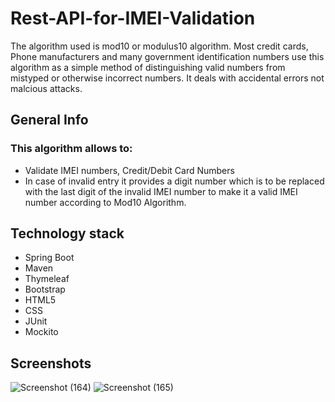 # Rest-API-for-IMEI-Validation
The algorithm used is mod10 or modulus10 algorithm. Most credit cards, Phone manufacturers and many government identification numbers use this algorithm as a simple method of distinguishing valid numbers from mistyped or otherwise incorrect numbers. It deals with accidental errors not malcious attacks.
## General Info
### This algorithm allows to:
- Validate IMEI numbers, Credit/Debit Card Numbers 
- In case of invalid entry it provides a digit number which is to be replaced with the last digit of the invalid IMEI number to make it a valid IMEI number according to Mod10 Algorithm.
## Technology stack
- Spring Boot
- Maven
- Thymeleaf
- Bootstrap
- HTML5
- CSS
- JUnit
- Mockito
## Screenshots
![Screenshot (164)](https://user-images.githubusercontent.com/28582589/140377723-02876ced-c26b-45a1-beda-8c99810bfb29.png)
![Screenshot (165)](https://user-images.githubusercontent.com/28582589/140377746-4776831c-bcb4-49a2-9ef5-3303e003bf3f.png)
